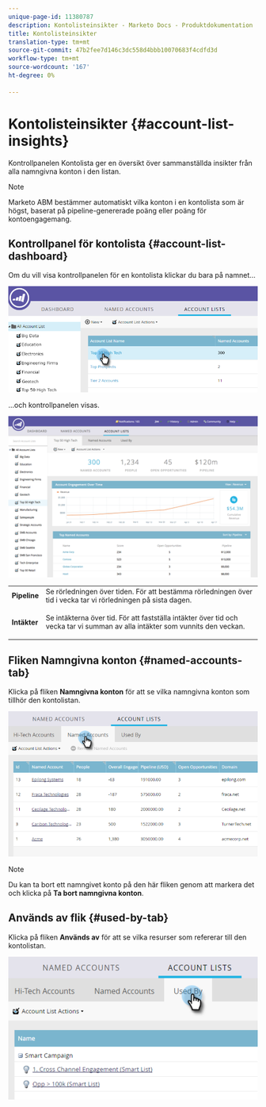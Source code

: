```yaml
---
unique-page-id: 11380787
description: Kontolisteinsikter - Marketo Docs - Produktdokumentation
title: Kontolisteinsikter
translation-type: tm+mt
source-git-commit: 47b2fee7d146c3dc558d4bbb10070683f4cdfd3d
workflow-type: tm+mt
source-wordcount: '167'
ht-degree: 0%

---
```



# Kontolisteinsikter {#account-list-insights}

Kontrollpanelen Kontolista ger en översikt över sammanställda insikter från alla namngivna konton i den listan.

>[!NOTE]
>
>Marketo ABM bestämmer automatiskt vilka konton i en kontolista som är högst, baserat på pipeline-genererade poäng eller poäng för kontoengagemang.

## Kontrollpanel för kontolista {#account-list-dashboard}

Om du vill visa kontrollpanelen för en kontolista klickar du bara på namnet...

![](assets/one-new.png)

...och kontrollpanelen visas.

![](assets/two-new-1.png)

<table> 
 <tbody> 
  <tr> 
   <td colspan="1"><strong>Pipeline</strong></td> 
   <td colspan="1">Se rörledningen över tiden. För att bestämma rörledningen över tid i vecka tar vi rörledningen på sista dagen.</td> 
  </tr> 
  <tr> 
   <td><strong>Intäkter</strong></td> 
   <td><p>Se intäkterna över tid. För att fastställa intäkter över tid och vecka tar vi summan av alla intäkter som vunnits den veckan.</p></td> 
  </tr> 
 </tbody> 
</table>

## Fliken Namngivna konton {#named-accounts-tab}

Klicka på fliken **Namngivna konton** för att se vilka namngivna konton som tillhör den kontolistan.

![](assets/three-1.png)

>[!NOTE]
>
>Du kan ta bort ett namngivet konto på den här fliken genom att markera det och klicka på **Ta bort namngivna konton**.

## Används av flik {#used-by-tab}

Klicka på fliken **Används av** för att se vilka resurser som refererar till den kontolistan.

![](assets/four-2.png)

